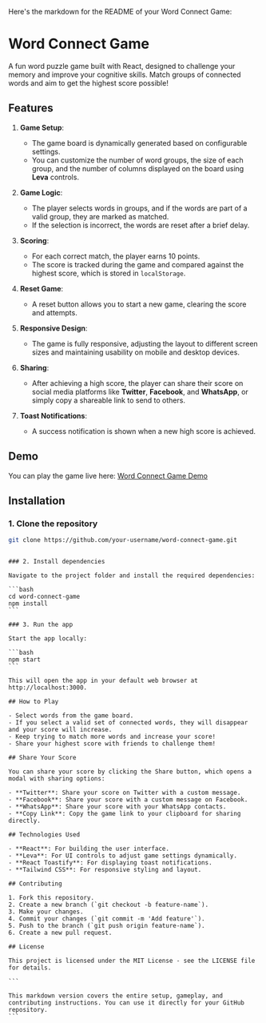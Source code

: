 Here's the markdown for the README of your Word Connect Game:

# Word Connect Game

A fun word puzzle game built with React, designed to challenge your memory and improve your cognitive skills. Match groups of connected words and aim to get the highest score possible!

## Features

1. **Game Setup**:

   - The game board is dynamically generated based on configurable settings.
   - You can customize the number of word groups, the size of each group, and the number of columns displayed on the board using **Leva** controls.

2. **Game Logic**:

   - The player selects words in groups, and if the words are part of a valid group, they are marked as matched.
   - If the selection is incorrect, the words are reset after a brief delay.

3. **Scoring**:

   - For each correct match, the player earns 10 points.
   - The score is tracked during the game and compared against the highest score, which is stored in `localStorage`.

4. **Reset Game**:

   - A reset button allows you to start a new game, clearing the score and attempts.

5. **Responsive Design**:

   - The game is fully responsive, adjusting the layout to different screen sizes and maintaining usability on mobile and desktop devices.

6. **Sharing**:

   - After achieving a high score, the player can share their score on social media platforms like **Twitter**, **Facebook**, and **WhatsApp**, or simply copy a shareable link to send to others.

7. **Toast Notifications**:
   - A success notification is shown when a new high score is achieved.

## Demo

You can play the game live here: [Word Connect Game Demo](https://word-connect-game.vercel.app/)

## Installation

### 1. Clone the repository

```bash
git clone https://github.com/your-username/word-connect-game.git
```

````

### 2. Install dependencies

Navigate to the project folder and install the required dependencies:

```bash
cd word-connect-game
npm install
```

### 3. Run the app

Start the app locally:

```bash
npm start
```

This will open the app in your default web browser at http://localhost:3000.

## How to Play

- Select words from the game board.
- If you select a valid set of connected words, they will disappear and your score will increase.
- Keep trying to match more words and increase your score!
- Share your highest score with friends to challenge them!

## Share Your Score

You can share your score by clicking the Share button, which opens a modal with sharing options:

- **Twitter**: Share your score on Twitter with a custom message.
- **Facebook**: Share your score with a custom message on Facebook.
- **WhatsApp**: Share your score with your WhatsApp contacts.
- **Copy Link**: Copy the game link to your clipboard for sharing directly.

## Technologies Used

- **React**: For building the user interface.
- **Leva**: For UI controls to adjust game settings dynamically.
- **React Toastify**: For displaying toast notifications.
- **Tailwind CSS**: For responsive styling and layout.

## Contributing

1. Fork this repository.
2. Create a new branch (`git checkout -b feature-name`).
3. Make your changes.
4. Commit your changes (`git commit -m 'Add feature'`).
5. Push to the branch (`git push origin feature-name`).
6. Create a new pull request.

## License

This project is licensed under the MIT License - see the LICENSE file for details.

```

This markdown version covers the entire setup, gameplay, and contributing instructions. You can use it directly for your GitHub repository.
```
````
